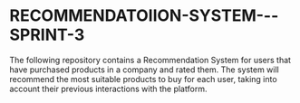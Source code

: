 # RECOMMENDATOIION-SYSTEM---SPRINT-3
The following repository contains a Recommendation System for users that have purchased products in a company and rated them. The system will recommend the most suitable products to buy for each user, taking into account their previous interactions with the platform.
